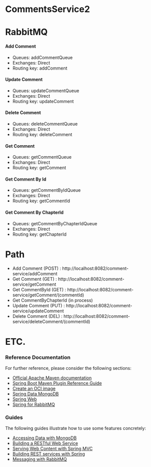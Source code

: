 # CommentsService2

# RabbitMQ
#### Add Comment
 - Queues: addCommentQueue
 - Exchanges: Direct
 - Routing key: addComment
#### Update Comment
 - Queues: updateCommentQueue
 - Exchanges: Direct
 - Routing key: updateComment
#### Delete Comment
 - Queues: deleteCommentQueue
 - Exchanges: Direct
 - Routing key: deleteComment
#### Get Comment
 - Queues: getCommentQueue
 - Exchanges: Direct
 - Routing key: getComment
#### Get Comment By Id
 - Queues: getCommentByIdQueue
 - Exchanges: Direct
 - Routing key: getCommentId
#### Get Comment By ChapterId
 - Queues: getCommentByChapterIdQueue
 - Exchanges: Direct
 - Routing key: getChapterId


# Path
- Add Comment (POST)    : http://localhost:8082/comment-service/addComment
- Get Comment (GET)     : http://localhost:8082/comment-service/getComment
- Get CommentById (GET) : http://localhost:8082/comment-service/getComment/(commentId)
- Get CommentByChapterId (in process)
- Update Comment (PUT)  : http://localhost:8082/comment-service/updateComment
- Delete Comment (DEL)  : http://localhost:8082/comment-service/deleteComment/(commentId)


# ETC.
### Reference Documentation

For further reference, please consider the following sections:

* [Official Apache Maven documentation](https://maven.apache.org/guides/index.html)
* [Spring Boot Maven Plugin Reference Guide](https://docs.spring.io/spring-boot/docs/3.1.5/maven-plugin/reference/html/)
* [Create an OCI image](https://docs.spring.io/spring-boot/docs/3.1.5/maven-plugin/reference/html/#build-image)
* [Spring Data MongoDB](https://docs.spring.io/spring-boot/docs/3.1.5/reference/htmlsingle/index.html#data.nosql.mongodb)
* [Spring Web](https://docs.spring.io/spring-boot/docs/3.1.5/reference/htmlsingle/index.html#web)
* [Spring for RabbitMQ](https://docs.spring.io/spring-boot/docs/3.1.5/reference/htmlsingle/index.html#messaging.amqp)

### Guides

The following guides illustrate how to use some features concretely:

* [Accessing Data with MongoDB](https://spring.io/guides/gs/accessing-data-mongodb/)
* [Building a RESTful Web Service](https://spring.io/guides/gs/rest-service/)
* [Serving Web Content with Spring MVC](https://spring.io/guides/gs/serving-web-content/)
* [Building REST services with Spring](https://spring.io/guides/tutorials/rest/)
* [Messaging with RabbitMQ](https://spring.io/guides/gs/messaging-rabbitmq/)

